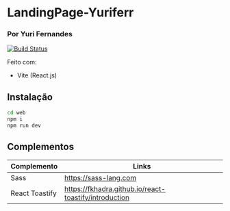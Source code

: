 # LandingPage-Yuriferr
### Por Yuri Fernandes

[![Build Status](https://travis-ci.org/joemccann/dillinger.svg?branch=master)](https://travis-ci.org/joemccann/dillinger)

Feito com:
- Vite (React.js)

## Instalação

```sh
cd web
npm i
npm run dev
```

## Complementos

| Complemento | Links |
| ------ | ------ |
| Sass | https://sass-lang.com |
| React Toastify | https://fkhadra.github.io/react-toastify/introduction|
